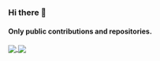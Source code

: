 ### Hi there 👋

#### Only public contributions and repositories.

<a href="https://github-readme-stats.vercel.app/api?username=SeanLuis&count_private=true&show_icons=true">
  <img align="center" src="https://github-readme-stats.vercel.app/api?count_private=true&username=SeanLuis&show_icons=true" />
</a>
<a href="https://github-readme-stats.vercel.app/api/top-langs/?username=SeanLuis&layout=compact">
  <img align="center" src="https://github-readme-stats.vercel.app/api/top-langs/?username=SeanLuis&layout=compact" />
</a>

<!--
**SeanLuis/SeanLuis** is a ✨ _special_ ✨ repository because its `README.md` (this file) appears on your GitHub profile.

Here are some ideas to get you started:

- 🔭 I’m currently working on ...
- 🌱 I’m currently learning ...
- 👯 I’m looking to collaborate on ...
- 🤔 I’m looking for help with ...
- 💬 Ask me about ...
- 📫 How to reach me: ...
- 😄 Pronouns: ...
- ⚡ Fun fact: ...
-->
